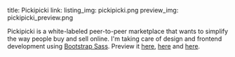 title: Pickipicki
link:
listing_img: pickipicki.png
preview_img: pickipicki_preview.png

Pickipicki is a white-labeled peer-to-peer marketplace that wants to simplify the way people buy and sell online. I'm taking care of design and frontend development using [Bootstrap Sass](https://github.com/thomas-mcdonald/bootstrap-sass). Preview it [here](http://dev.soniacs.com/pp/), [here](http://dev.soniacs.com/pp/jcrew.html) and [here](http://dev.soniacs.com/pp/ralphlauren.html).